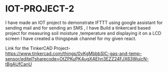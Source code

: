 # IOT-PROJECT-2
I have made an IOT project to demonstrate IFTTT using google assistant for sending mail and for sending an SMS , I have  Build a tinkercard based project for measuring soil moisture ,temperature and displaying it on a LCD screen I have created a thingspeak channel for my given react.

Link for the TinkerCAD Project-
https://www.tinkercad.com/things/0vKgMbbbSIC-gas-and-temp-sensor/editel?sharecode=OtZPKuPK4ugXAEhn3EZZ24FJX63WuicN-tBgAUfCanU
